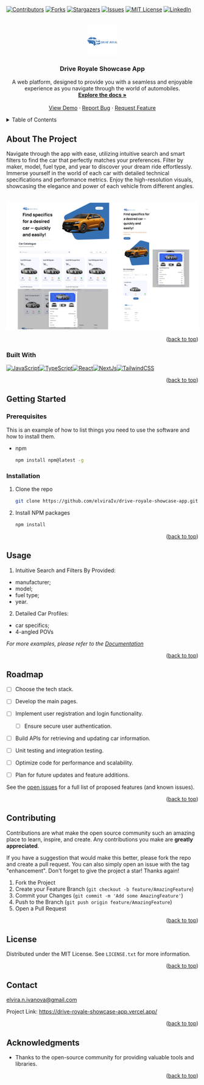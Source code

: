 <a name="readme-top"></a>


[![Contributors][contributors-shield]][contributors-url]
[![Forks][forks-shield]][forks-url]
[![Stargazers][stars-shield]][stars-url]
[![Issues][issues-shield]][issues-url]
[![MIT License][license-shield]][license-url]
[![LinkedIn][linkedin-shield]][linkedin-url]



<!-- PROJECT LOGO -->
<br />
<div align="center">
  <a href="https://github.com/elviraIv/drive-royale-showcase-app">
    <img src="public/logo.png" alt="Logo" width="80" height="80">
  </a>

<h3 align="center">Drive Royale Showcase App</h3>

  <p align="center">
    A web platform, designed to provide you with a seamless and enjoyable experience as you navigate through the world of automobiles. 
    <br />
    <a href="https://github.com/elviraIv/drive-royale-showcase-app"><strong>Explore the docs »</strong></a>
    <br />
    <br />
    <a href="https://github.com/elviraIv/drive-royale-showcase-app">View Demo</a>
    ·
    <a href="https://github.com/elviraIv/drive-royale-showcase-app/issues">Report Bug</a>
    ·
    <a href="https://github.com/elviraIv/drive-royale-showcase-app/issues">Request Feature</a>
  </p>
</div>



<!-- TABLE OF CONTENTS -->
<details>
  <summary>Table of Contents</summary>
  <ol>
    <li>
      <a href="#about-the-project">About The Project</a>
      <ul>
        <li><a href="#built-with">Built With</a></li>
      </ul>
    </li>
    <li>
      <a href="#getting-started">Getting Started</a>
      <ul>
        <li><a href="#prerequisites">Prerequisites</a></li>
        <li><a href="#installation">Installation</a></li>
      </ul>
    </li>
    <li><a href="#usage">Usage</a></li>
    <li><a href="#roadmap">Roadmap</a></li>
    <li><a href="#contributing">Contributing</a></li>
    <li><a href="#license">License</a></li>
    <li><a href="#contact">Contact</a></li>
    <li><a href="#acknowledgments">Acknowledgments</a></li>
  </ol>
</details>



<!-- ABOUT THE PROJECT -->
## About The Project


Navigate through the app with ease, utilizing intuitive search and smart filters to find the car that perfectly matches your preferences. Filter by maker, model, fuel type, and year to discover your dream ride effortlessly.
Immerse yourself in the world of each car with detailed
technical specifications and performance metrics.  Enjoy the high-resolution visuals, showcasing the elegance and power of each vehicle from different angles.

<br />
<div align="left">
  <a href="https://github.com/elviraIv/drive-royale-showcase-app">
    <img src="public/overoll-pressed.png" alt="project" >
  </a>
<p align="right">(<a href="#readme-top">back to top</a>)</p>



### Built With
<p align="left">
<a href="https://developer.mozilla.org/en-US/docs/Web/JavaScript" target="_blank" rel="noreferrer"><img src="https://raw.githubusercontent.com/danielcranney/readme-generator/main/public/icons/skills/javascript-colored.svg" width="36" height="36" alt="JavaScript" /></a><a href="https://www.typescriptlang.org/" target="_blank" rel="noreferrer"><img src="https://raw.githubusercontent.com/danielcranney/readme-generator/main/public/icons/skills/typescript-colored.svg" width="36" height="36" alt="TypeScript" /></a><a href="https://reactjs.org/" target="_blank" rel="noreferrer"><img src="https://raw.githubusercontent.com/danielcranney/readme-generator/main/public/icons/skills/react-colored.svg" width="36" height="36" alt="React" /></a><a href="https://nextjs.org/docs" target="_blank" rel="noreferrer"><img src="https://raw.githubusercontent.com/danielcranney/readme-generator/main/public/icons/skills/nextjs-colored.svg" width="36" height="36" alt="NextJs" /></a><a href="https://tailwindcss.com/" target="_blank" rel="noreferrer"><img src="https://raw.githubusercontent.com/danielcranney/readme-generator/main/public/icons/skills/tailwindcss-colored.svg" width="36" height="36" alt="TailwindCSS" /></a>
</p>

<p align="right">(<a href="#readme-top">back to top</a>)</p>



<!-- GETTING STARTED -->
## Getting Started



### Prerequisites

This is an example of how to list things you need to use the software and how to install them.
* npm
  ```sh
  npm install npm@latest -g
  ```

### Installation


1. Clone the repo
   ```sh
   git clone https://github.com/elviraIv/drive-royale-showcase-app.git
   ```
2. Install NPM packages
   ```sh
   npm install
   ```


<p align="right">(<a href="#readme-top">back to top</a>)</p>



<!-- USAGE EXAMPLES -->
## Usage

1. Intuitive Search and Filters By Provided:
- manufacturer;
- model;
- fuel type;
- year.

2. Detailed Car Profiles: 
- car specifics;
- 4-angled POVs

_For more examples, please refer to the [Documentation](https://example.com)_

<p align="right">(<a href="#readme-top">back to top</a>)</p>



<!-- ROADMAP -->
## Roadmap

- [ ] Choose the tech stack.
- [ ] Develop the main pages.
- [ ] Implement user registration and login functionality.
    - [ ] Ensure secure user authentication.
- [ ] Build APIs for retrieving and updating car information.
- [ ] Unit testing and integration testing.
- [ ] Optimize code for performance and scalability.
- [ ] Plan for future updates and feature additions.
    


See the [open issues](https://github.com/elviraIv/drive-royale-showcase-app/issues) for a full list of proposed features (and known issues).

<p align="right">(<a href="#readme-top">back to top</a>)</p>



<!-- CONTRIBUTING -->
## Contributing

Contributions are what make the open source community such an amazing place to learn, inspire, and create. Any contributions you make are **greatly appreciated**.

If you have a suggestion that would make this better, please fork the repo and create a pull request. You can also simply open an issue with the tag "enhancement".
Don't forget to give the project a star! Thanks again!

1. Fork the Project
2. Create your Feature Branch (`git checkout -b feature/AmazingFeature`)
3. Commit your Changes (`git commit -m 'Add some AmazingFeature'`)
4. Push to the Branch (`git push origin feature/AmazingFeature`)
5. Open a Pull Request

<p align="right">(<a href="#readme-top">back to top</a>)</p>



<!-- LICENSE -->
## License

Distributed under the MIT License. See `LICENSE.txt` for more information.

<p align="right">(<a href="#readme-top">back to top</a>)</p>



<!-- CONTACT -->
## Contact

elvira.n.ivanova@gmail.com

Project Link: https://drive-royale-showcase-app.vercel.app/

<p align="right">(<a href="#readme-top">back to top</a>)</p>



<!-- ACKNOWLEDGMENTS -->
## Acknowledgments

* Thanks to the open-source community for providing valuable tools and libraries.


<p align="right">(<a href="#readme-top">back to top</a>)</p>



<!-- MARKDOWN LINKS & IMAGES -->
<!-- https://www.markdownguide.org/basic-syntax/#reference-style-links -->
[contributors-shield]: https://img.shields.io/github/contributors/elviraIv/drive-royale-showcase-app.svg?style=for-the-badge
[contributors-url]: https://github.com/elviraIv/drive-royale-showcase-app/graphs/contributors
[forks-shield]: https://img.shields.io/github/forks/elviraIv/drive-royale-showcase-app.svg?style=for-the-badge
[forks-url]: https://github.com/elviraIv/drive-royale-showcase-app/network/members
[stars-shield]: https://img.shields.io/github/stars/elviraIv/drive-royale-showcase-app.svg?style=for-the-badge
[stars-url]: https://github.com/elviraIv/drive-royale-showcase-app/stargazers
[issues-shield]: https://img.shields.io/github/issues/elviraIv/drive-royale-showcase-app.svg?style=for-the-badge
[issues-url]: https://github.com/elviraIv/drive-royale-showcase-app/issues
[license-shield]: https://img.shields.io/github/license/elviraIv/drive-royale-showcase-app.svg?style=for-the-badge
[license-url]: https://github.com/elviraIv/drive-royale-showcase-app/blob/master/LICENSE.txt
[linkedin-shield]: https://img.shields.io/badge/-LinkedIn-black.svg?style=for-the-badge&logo=linkedin&colorB=555
[linkedin-url]: https://linkedin.com/in/elvira-ivanova/
